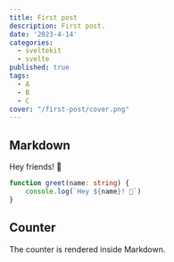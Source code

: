 ```yaml
---
title: First post
description: First post.
date: '2023-4-14'
categories:
  - sveltekit
  - svelte
published: true
tags:
  - A
  - B
  - C
cover: "/first-post/cover.png"
---
```


<script>
  import Counter from '$lib/components/counter.svelte'
</script>

## Markdown

Hey friends! 👋

```ts
function greet(name: string) {
	console.log(`Hey ${name}! 👋`)
}
```

## Counter

The counter is rendered inside Markdown.

<Counter />

